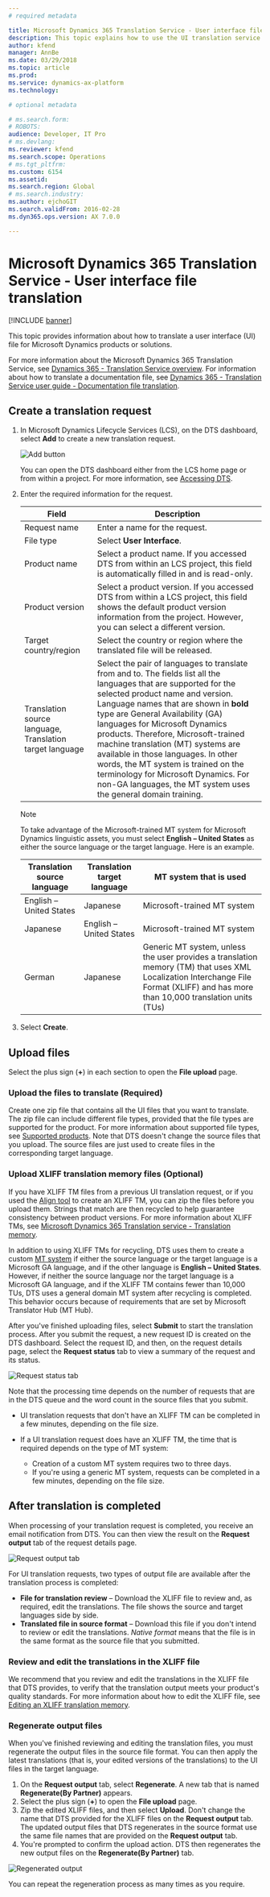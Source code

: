 ```yaml
---
# required metadata

title: Microsoft Dynamics 365 Translation Service - User interface file translation
description: This topic explains how to use the UI translation service for Microsoft Dynamics 365 products.
author: kfend
manager: AnnBe
ms.date: 03/29/2018
ms.topic: article
ms.prod: 
ms.service: dynamics-ax-platform
ms.technology: 

# optional metadata

# ms.search.form: 
# ROBOTS: 
audience: Developer, IT Pro
# ms.devlang: 
ms.reviewer: kfend
ms.search.scope: Operations
# ms.tgt_pltfrm: 
ms.custom: 6154
ms.assetid: 
ms.search.region: Global
# ms.search.industry: 
ms.author: ejchoGIT
ms.search.validFrom: 2016-02-28
ms.dyn365.ops.version: AX 7.0.0

---
```


# Microsoft Dynamics 365 Translation Service - User interface file translation

[!INCLUDE [banner](../includes/banner.md)]

This topic provides information about how to translate a user interface (UI) file for Microsoft Dynamics products or solutions.

For more information about the Microsoft Dynamics 365 Translation Service, see [Dynamics 365 - Translation Service overview](translation-service-overview.md#microsoft-dynamics-365---translation-service-overview). For information about how to translate a documentation file, see [Dynamics 365 - Translation Service user guide - Documentation file translation](use-translation-service-ua.md).

## Create a translation request
1. In Microsoft Dynamics Lifecycle Services (LCS), on the DTS dashboard, select **Add** to create a new translation request.

    ![Add button](./media/dts-request1.png "Add button")

    You can open the DTS dashboard either from the LCS home page or from within a project. For more information, see [Accessing DTS](./translation-service-overview.md#accessing-dts).

2. Enter the required information for the request.

    | Field | Description |
    |-------|-------------|
    | Request name | Enter a name for the request. |
    | File type | Select **User Interface**. |
    | Product name | Select a product name. If you accessed DTS from within an LCS project, this field is automatically filled in and is read-only. |
    | Product version | Select a product version. If you accessed DTS from within a LCS project, this field shows the default product version information from the project. However, you can select a different version. |
    | Target country/region | Select the country or region where the translated file will be released. |
    | Translation source language, Translation target language | Select the pair of languages to translate from and to. The fields list all the languages that are supported for the selected product name and version. Language names that are shown in **bold** type are General Availability (GA) languages for Microsoft Dynamics products. Therefore, Microsoft-trained machine translation (MT) systems are available in those languages. In other words, the MT system is trained on the terminology for Microsoft Dynamics. For non-GA languages, the MT system uses the general domain training. |

    > [!NOTE]
    > To take advantage of the Microsoft-trained MT system for Microsoft Dynamics linguistic assets, you must select **English – United States** as either the source language or the target language. Here is an example.
    >
    > | Translation source language | Translation target language | MT system that is used |
    > |-----------------------------|-----------------------------|------------------------|
    > | English – United States | Japanese | Microsoft-trained MT system |
    > | Japanese | English – United States | Microsoft-trained MT system |
    > | German | Japanese | Generic MT system, unless the user provides a translation memory (TM) that uses XML Localization Interchange File Format (XLIFF) and has more than 10,000 translation units (TUs) |

3. Select **Create**.

## Upload files
Select the plus sign (**+**) in each section to open the **File upload** page.

### Upload the files to translate (Required)
Create one zip file that contains all the UI files that you want to translate. The zip file can include different file types, provided that the file types are supported for the product. For more information about supported file types, see [Supported products](translation-service-overview.md#supported-products). Note that DTS doesn't change the source files that you upload. The source files are just used to create files in the corresponding target language.

### Upload XLIFF translation memory files (Optional)
If you have XLIFF TM files from a previous UI translation request, or if you used the [Align tool](use-translation-service-tm.md#creating-a-translation-memory---alignment) to create an XLIFF TM, you can zip the files before you upload them. Strings that match are then recycled to help guarantee consistency between product versions. For more information about XLIFF TMs, see [Microsoft Dynamics 365 Translation service - Translation memory](use-translation-service-tm.md).

In addition to using XLIFF TMs for recycling, DTS uses them to create a custom [MT system](translation-service-overview.md#custom-trained-mt-system) if either the source language or the target language is a Microsoft GA language, and if the other language is **English – United States**. However, if neither the source language nor the target language is a Microsoft GA language, and if the XLIFF TM contains fewer than 10,000 TUs, DTS uses a general domain MT system after recycling is completed. This behavior occurs because of requirements that are set by Microsoft Translator Hub (MT Hub).

After you've finished uploading files, select **Submit** to start the translation process. After you submit the request, a new request ID is created on the DTS dashboard. Select the request ID, and then, on the request details page, select the **Request status** tab to view a summary of the request and its status.

![Request status tab](./media/dts-request-status.png "Request status tab")

Note that the processing time depends on the number of requests that are in the DTS queue and the word count in the source files that you submit.

+ UI translation requests that don't have an XLIFF TM can be completed in a few minutes, depending on the file size.
+ If a UI translation request does have an XLIFF TM, the time that is required depends on the type of MT system:

    + Creation of a custom MT system requires two to three days.
    + If you're using a generic MT system, requests can be completed in a few minutes, depending on the file size.

## After translation is completed
When processing of your translation request is completed, you receive an email notification from DTS. You can then view the result on the **Request output** tab of the request details page.

![Request output tab](./media/dts-output.png "Request output tab")

For UI translation requests, two types of output file are available after the translation process is completed:

+ **File for translation review** – Download the XLIFF file to review and, as required, edit the translations. The file shows the source and target languages side by side.
+ **Translated file in source format** – Download this file if you don't intend to review or edit the translations. *Native format* means that the file is in the same format as the source file that you submitted.

### Review and edit the translations in the XLIFF file
We recommend that you review and edit the translations in the XLIFF file that DTS provides, to verify that the translation output meets your product's quality standards. For more information about how to edit the XLIFF file, see [Editing an XLIFF translation memory](use-translation-service-tm.md#editing-an-xliff-translation-memory).

### Regenerate output files
When you've finished reviewing and editing the translation files, you must regenerate the output files in the source file format. You can then apply the latest translations (that is, your edited versions of the translations) to the UI files in the target language.

1. On the **Request output** tab, select **Regenerate**. A new tab that is named **Regenerate(By Partner)** appears.
2. Select the plus sign (**+**) to open the **File upload** page.
3. Zip the edited XLIFF files, and then select **Upload**. Don't change the name that DTS provided for the XLIFF files on the **Request output** tab. The updated output files that DTS regenerates in the source format use the same file names that are provided on the **Request output** tab.
4. You're prompted to confirm the upload action. DTS then regenerates the new output files on the **Regenerate(By Partner)** tab.

![Regenerated output](./media/dts-regenerate-output.png "Regenerated output")

You can repeat the regeneration process as many times as you require.
